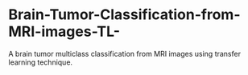 # Brain-Tumor-Classification-from-MRI-images-TL-
A brain tumor multiclass classification from MRI images using transfer learning technique.
